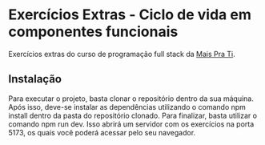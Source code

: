 # Exercícios Extras - Ciclo de vida em componentes funcionais

Exercícios extras do curso de programação full stack da <a href="https://www.maisprati.com.br/">Mais Pra Ti</a>.

## Instalação

Para executar o projeto, basta clonar o repositório dentro da sua máquina. 
Após isso, deve-se instalar as dependências utilizando o comando npm install dentro da pasta do repositório clonado.
Para finalizar, basta utilizar o comando npm run dev. Isso abrirá um servidor com os exercícios na porta 5173,
os quais você poderá acessar pelo seu navegador.
